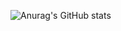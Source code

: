 ![Anurag's GitHub stats](https://github-readme-stats.vercel.app/api?username=Fyfan1025&show_icons=true&theme=radical)
